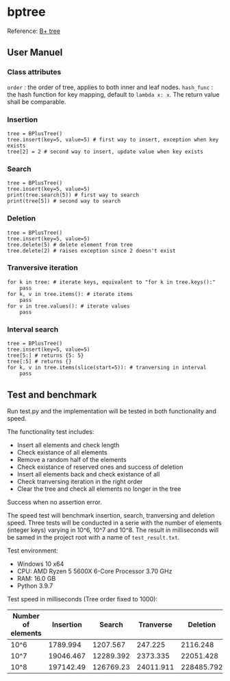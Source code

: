 # bptree

Reference: [B+ tree](https://en.wikipedia.org/wiki/B%2B_tree)

## User Manuel

### Class attributes

`order` : the order of tree, applies to both inner and leaf nodes.
`hash_func` : the hash function for key mapping, default to `lambda x: x`. The return value shall be comparable. 

### Insertion

```
tree = BPlusTree()
tree.insert(key=5, value=5) # first way to insert, exception when key exists
tree[2] = 2 # second way to insert, update value when key exists
```

### Search

```
tree = BPlusTree()
tree.insert(key=5, value=5)
print(tree.search(5)) # first way to search
print(tree[5]) # second way to search
```

### Deletion

```
tree = BPlusTree()
tree.insert(key=5, value=5)
tree.delete(5) # delete element from tree
tree.delete(2) # raises exception since 2 doesn't exist
```

### Tranversive iteration

```
for k in tree: # iterate keys, equivalent to "for k in tree.keys():"
    pass
for k, v in tree.items(): # iterate items
    pass
for v in tree.values(): # iterate values
    pass
```

### Interval search

```
tree = BPlusTree()
tree.insert(key=5, value=5)
tree[5:] # returns {5: 5}
tree[:5] # returns {}
for k, v in tree.items(slice(start=5)): # tranversing in interval
    pass
```

## Test and benchmark

Run test.py and the implementation will be tested in both functionality and speed. 

The functionality test includes:

* Insert all elements and check length
* Check existance of all elements
* Remove a random half of the elements
* Check existance of reserved ones and success of deletion
* Insert all elements back and check existance of all
* Check tranversing iteration in the right order
* Clear the tree and check all elements no longer in the tree

Success when no assertion error.

The speed test will benchmark insertion, search, tranversing and deletion speed. Three tests will be conducted in a serie with the number of elements (integer keys) varying in 10^6, 10^7 and 10^8. The result in milliseconds will be samed in the project root with a name of `test_result.txt`.

Test environment:

* Windows 10 x64
* CPU: AMD Ryzen 5 5600X 6-Core Processor 3.70 GHz
* RAM: 16.0 GB
* Python 3.9.7

Test speed in milliseconds (Tree order fixed to 1000):

| Number of elements | Insertion | Search | Tranverse | Deletion |
| --- | --- | --- | --- | --- |
| 10^6 | 1789.994 | 1207.567 | 247.225 | 2116.248 |
| 10^7 | 19046.467 | 12289.392 | 2373.335 | 22051.428 |
| 10^8 | 197142.49 | 126769.23 | 24011.911 | 228485.792 |
